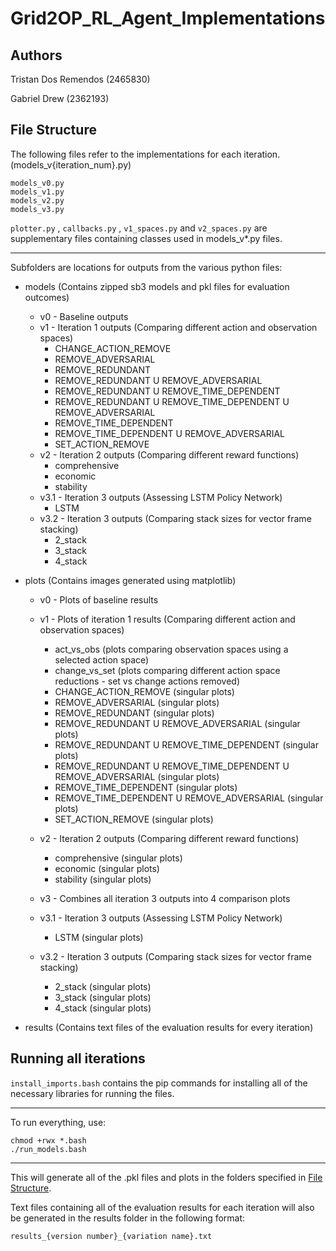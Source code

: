 # Grid2OP_RL_Agent_Implementations

## Authors

Tristan Dos Remendos (2465830)

Gabriel Drew (2362193)

## File Structure

The following files refer to the implementations for each iteration. (models_v{iteration_num}.py)

```
models_v0.py
models_v1.py
models_v2.py
models_v3.py
```

`plotter.py` , `callbacks.py` , `v1_spaces.py` and `v2_spaces.py` are supplementary files containing classes used in models_v*.py files.

---

Subfolders are locations for outputs from the various python files:

* models (Contains zipped sb3 models and pkl files for evaluation outcomes)

  * v0 - Baseline outputs
  * v1 - Iteration 1 outputs (Comparing different action and observation spaces)
    * CHANGE_ACTION_REMOVE
    * REMOVE_ADVERSARIAL
    * REMOVE_REDUNDANT
    * REMOVE_REDUNDANT U REMOVE_ADVERSARIAL
    * REMOVE_REDUNDANT U REMOVE_TIME_DEPENDENT
    * REMOVE_REDUNDANT U REMOVE_TIME_DEPENDENT U REMOVE_ADVERSARIAL
    * REMOVE_TIME_DEPENDENT
    * REMOVE_TIME_DEPENDENT U REMOVE_ADVERSARIAL
    * SET_ACTION_REMOVE
  * v2 - Iteration 2 outputs (Comparing different reward functions)
    * comprehensive
    * economic
    * stability
  * v3.1 - Iteration 3 outputs (Assessing LSTM Policy Network)
    * LSTM
  * v3.2 - Iteration 3 outputs (Comparing stack sizes for vector frame stacking)
    * 2_stack
    * 3_stack
    * 4_stack
* plots (Contains images generated using matplotlib)

  * v0 - Plots of baseline results
  * v1 - Plots of iteration 1 results (Comparing different action and observation spaces)

    * act_vs_obs (plots comparing observation spaces using a selected action space)
    * change_vs_set (plots comparing different action space reductions - set vs change actions removed)
    * CHANGE_ACTION_REMOVE (singular plots)
    * REMOVE_ADVERSARIAL (singular plots)
    * REMOVE_REDUNDANT (singular plots)
    * REMOVE_REDUNDANT U REMOVE_ADVERSARIAL (singular plots)
    * REMOVE_REDUNDANT U REMOVE_TIME_DEPENDENT (singular plots)
    * REMOVE_REDUNDANT U REMOVE_TIME_DEPENDENT U REMOVE_ADVERSARIAL (singular plots)
    * REMOVE_TIME_DEPENDENT (singular plots)
    * REMOVE_TIME_DEPENDENT U REMOVE_ADVERSARIAL (singular plots)
    * SET_ACTION_REMOVE (singular plots)
  * v2 - Iteration 2 outputs (Comparing different reward functions)

    * comprehensive (singular plots)
    * economic (singular plots)
    * stability (singular plots)
  * v3 - Combines all iteration 3 outputs into 4 comparison plots
  * v3.1 - Iteration 3 outputs (Assessing LSTM Policy Network)

    * LSTM (singular plots)
  * v3.2 - Iteration 3 outputs (Comparing stack sizes for vector frame stacking)

    * 2_stack (singular plots)
    * 3_stack (singular plots)
    * 4_stack (singular plots)

* results (Contains text files of the evaluation results for every iteration)
  
## Running all iterations

`install_imports.bash` contains the pip commands for installing all of the necessary libraries for running the files.

---

To run everything, use:

```
chmod +rwx *.bash
./run_models.bash
```

---

This will generate all of the .pkl files and plots in the folders specified in [File Structure](https://github.com/TristanDos/Grid2OP_RL_Agent_Implementations/tree/main?tab=readme-ov-file#file-structure "Specifies directory layout").

Text files containing all of the evaluation results for each iteration will also be generated in the results folder in the following format:

`results_{version number}_{variation name}.txt`
